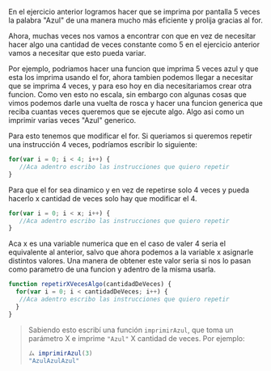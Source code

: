 En el ejercicio anterior logramos hacer que se imprima por pantalla 5 veces la palabra "Azul" de una manera mucho más eficiente y prolija gracias al for.

Ahora, muchas veces nos vamos a encontrar con que en vez de necesitar hacer algo una cantidad de veces constante como 5 en el ejercicio anterior vamos a necesitar que esto pueda variar.

Por ejemplo, podriamos hacer una funcion que imprima 5 veces azul y que esta los imprima usando el for, ahora tambien podemos llegar a necesitar que se imprima 4 veces, y para eso hoy en dia necesitariamos crear otra funcion. 
Como ven esto no escala, sin embargo con algunas cosas que vimos podemos darle una vuelta de rosca y hacer una funcion generica que reciba cuantas veces queremos que se ejecute algo. Algo asi como un imprimir varias veces "Azul" generico.

Para esto tenemos que modificar el for.
Si queriamos si queremos repetir una instrucción 4 veces, podríamos escribir lo siguiente:

```javascript
for(var i = 0; i < 4; i++) {
   //Aca adentro escribo las instrucciones que quiero repetir
}
```

Para que el for sea dinamico y en vez de repetirse solo 4 veces y pueda hacerlo x cantidad de veces solo hay que modificar el 4.

```javascript
for(var i = 0; i < x; i++) {
   //Aca adentro escribo las instrucciones que quiero repetir
}
```

Aca x es una variable numerica que en el caso de valer 4 seria el equivalente al anterior, salvo que ahora podemos a la variable x asignarle distintos valores.
Una manera de obtener este valor seria si nos lo pasan como parametro de una funcion y adentro de la misma usarla.

```javascript
function repetirXVecesAlgo(cantidadDeVeces) {
  for(var i = 0; i < cantidadDeVeces; i++) {
   //Aca adentro escribo las instrucciones que quiero repetir
  }
}
```

> Sabiendo esto escribí una función `imprimirAzul`, que toma un parámetro X e imprime `"Azul"` X cantidad de veces.
Por ejemplo: 
> 
> ```javascript
> ム imprimirAzul(3)
> "AzulAzulAzul"
> ```